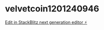 # velvetcoin1201240946

[Edit in StackBlitz next generation editor ⚡️](https://stackblitz.com/~/github.com/satphonix-dotcom/velvetcoin1201240946)